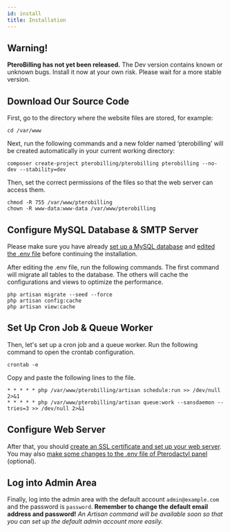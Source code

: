 ```yaml
---
id: install
title: Installation
---
```


## Warning!
**PteroBilling has not yet been released.** The Dev version contains known or unknown bugs. Install it now at your own risk. Please wait for a more stable version.

## Download Our Source Code
First, go to the directory where the website files are stored, for example:
```shell
cd /var/www
```

Next, run the following commands and a new folder named ‘pterobilling’ will be created automatically in your current working directory:
```shell
composer create-project pterobilling/pterobilling pterobilling --no-dev --stability=dev
```

Then, set the correct permissions of the files so that the web server can access them.
```shell
chmod -R 755 /var/www/pterobilling
chown -R www-data:www-data /var/www/pterobilling
```

## Configure MySQL Database & SMTP Server
Please make sure you have already [set up a MySQL database](mysql.md) and [edited the .env file](config.md) before continuing the installation.

After editing the .env file, run the following commands.
The first command will migrate all tables to the database. The others will cache the configurations and views to optimize the performance.
```shell
php artisan migrate --seed --force
php artisan config:cache
php artisan view:cache
```

## Set Up Cron Job & Queue Worker
Then, let's set up a cron job and a queue worker. Run the following command to open the crontab configuration.
```shell
crontab -e
```

Copy and paste the following lines to the file.
```shell
* * * * * php /var/www/pterobilling/artisan schedule:run >> /dev/null 2>&1
* * * * * php /var/www/pterobilling/artisan queue:work --sansdaemon --tries=3 >> /dev/null 2>&1
```

## Configure Web Server
After that, you should [create an SSL certificate and set up your web server](web_server_config.md). You may also [make some changes to the .env file of Pterodactyl panel](pterodactyl_config.md) (optional).

## Log into Admin Area
Finally, log into the admin area with the default account `admin@example.com` and the password is `password`. **Remember to change the default email address and password!**
*An Artisan command will be available soon so that you can set up the default admin account more easily.*

